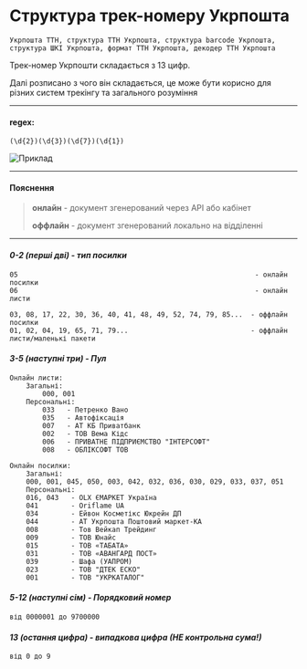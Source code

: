 # Структура трек-номеру Укрпошта
```Укрпошта ТТН, структура ТТН Укрпошта, структура barcode Укрпошта, структура ШКІ Укрпошта, формат ТТН Укрпошта, декодер ТТН Укрпошта```

Трек-номер Укрпошти складається з 13 цифр.

Далі розписано з чого він складається, це може бути корисно для різних систем трекінгу та загального розуміння

---

#### regex:
```(\d{2})(\d{3})(\d{7})(\d{1})```

![Приклад](https://telegra.ph/file/25804465685ca6027ac23.png "Приклад")

---

#### Пояснення
> **онлайн** - документ згенерований через API або кабінет
> 
> **оффлайн** - документ згенерований локально на відділенні

---

#### _0-2 (перші дві) - тип посилки_
```
05                                                          - онлайн посилки
06                                                          - онлайн листи

03, 08, 17, 22, 30, 36, 40, 41, 48, 49, 52, 74, 79, 85...  - оффлайн посилки
01, 02, 04, 19, 65, 71, 79...                              - оффлайн листи/маленькі пакети
```
#### _3-5 (наступні три) - Пул_
```
Онлайн листи:
    Загальні:
    	000, 001
    Персональні:
        033   - Петренко Вано
        035   - Автофіксація
        007   - АТ КБ Приватбанк
        002   - ТОВ Вема Кідс
        006   - ПРИВАТНЕ ПІДПРИЄМСТВО "ІНТЕРСОФТ"
        008   - ОБЛІКСОФТ ТОВ
        
Онлайн посилки:
    Загальні:
	000, 001, 045, 050, 003, 042, 032, 036, 030, 029, 033, 037, 051
    Персональні:
	016, 043   - OLX ЄМАРКЕТ Україна
	041        - Oriflame UA
	034        - Ейвон Косметікс Юкрейн ДП
	044        - АТ Укрпошта Поштовий маркет-КА
	008        - Тов Вейкап Трейдинг
	009        - ТОВ Юнайс
	015        - ТОВ «ТАБАТА»
	031        - ТОВ «АВАНГАРД ПОСТ»
	039        - Шафа (УАПРОМ)
	023        - ТОВ "ДТЕК ЕСКО"
	001        - ТОВ "УКРКАТАЛОГ"
```
#### _5-12 (наступні сім) - Порядковий номер_
```
від 0000001 до 9700000
```
#### _13 (остання цифра) - випадкова цифра (НЕ контрольна сума!)_
```
від 0 до 9
```
